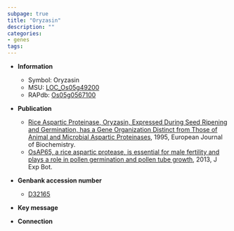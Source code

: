 ```yaml
---
subpage: true
title: "Oryzasin"
description: ""
categories:
- genes
tags: 
---
```


* **Information**  
    + Symbol: Oryzasin  
    + MSU: [LOC_Os05g49200](http://rice.plantbiology.msu.edu/cgi-bin/ORF_infopage.cgi?orf=LOC_Os05g49200)  
    + RAPdb: [Os05g0567100](http://rapdb.dna.affrc.go.jp/viewer/gbrowse_details/irgsp1?name=Os05g0567100)  

* **Publication**  
    + [Rice Aspartic Proteinase, Oryzasin, Expressed During Seed Ripening and Germination, has a Gene Organization Distinct from Those of Animal and Microbial Aspartic Proteinases](http://www.ncbi.nlm.nih.gov/pubmed?term=Rice+Aspartic+Proteinase,+Oryzasin,+Expressed+During+Seed+Ripening+and+Germination,+has+a+Gene+Organization+Distinct+from+Those+of+Animal+and+Microbial+Aspartic+Proteinases%5BTitle%5D), 1995, European Journal of Biochemistry.
    + [OsAP65, a rice aspartic protease, is essential for male fertility and plays a role in pollen germination and pollen tube growth](http://www.ncbi.nlm.nih.gov/pubmed?term=OsAP65,+a+rice+aspartic+protease,+is+essential+for+male+fertility+and+plays+a+role+in+pollen+germination+and+pollen+tube+growth%5BTitle%5D), 2013, J Exp Bot.

* **Genbank accession number**  
    + [D32165](http://www.ncbi.nlm.nih.gov/nuccore/D32165)

* **Key message**  

* **Connection**  



